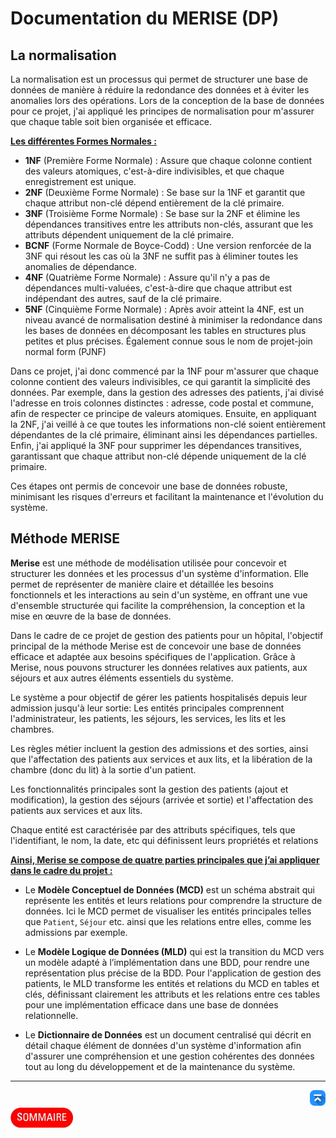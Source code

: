 # Documentation du MERISE (DP)

## La normalisation

La normalisation est un processus qui permet de structurer une base de données de manière à réduire la redondance des données et à éviter les anomalies lors des opérations. Lors de la conception de la base de données pour ce projet, j'ai appliqué les principes de normalisation pour m'assurer que chaque table soit bien organisée et efficace.

<u>**Les différentes Formes Normales :**</u>
- **1NF** (Première Forme Normale) : Assure que chaque colonne contient des valeurs atomiques, c'est-à-dire indivisibles, et que chaque enregistrement est unique.
- **2NF** (Deuxième Forme Normale) : Se base sur la 1NF et garantit que chaque attribut non-clé dépend entièrement de la clé primaire.
- **3NF** (Troisième Forme Normale) : Se base sur la 2NF et élimine les dépendances transitives entre les attributs non-clés, assurant que les attributs dépendent uniquement de la clé primaire.
- **BCNF** (Forme Normale de Boyce-Codd) : Une version renforcée de la 3NF qui résout les cas où la 3NF ne suffit pas à éliminer toutes les anomalies de dépendance.
- **4NF** (Quatrième Forme Normale) : Assure qu'il n'y a pas de dépendances multi-valuées, c'est-à-dire que chaque attribut est indépendant des autres, sauf de la clé primaire.
- **5NF** (Cinquième Forme Normale) : Après avoir atteint la 4NF, est un niveau avancé de normalisation destiné à minimiser la redondance dans les bases de données en décomposant les tables en structures plus petites et plus précises. Également connue sous le nom de projet-join normal form (PJNF)

Dans ce projet, j'ai donc commencé par la 1NF pour m'assurer que chaque colonne contient des valeurs indivisibles, ce qui garantit la simplicité des données. Par exemple, dans la gestion des adresses des patients, j'ai divisé l'adresse en trois colonnes distinctes : adresse, code postal et commune, afin de respecter ce principe de valeurs atomiques. Ensuite, en appliquant la 2NF, j'ai veillé à ce que toutes les informations non-clé soient entièrement dépendantes de la clé primaire, éliminant ainsi les dépendances partielles. Enfin, j'ai appliqué la 3NF pour supprimer les dépendances transitives, garantissant que chaque attribut non-clé dépende uniquement de la clé primaire.

Ces étapes ont permis de concevoir une base de données robuste, minimisant les risques d'erreurs et facilitant la maintenance et l'évolution du système.


## Méthode MERISE

**Merise** est une méthode de modélisation utilisée pour concevoir et structurer les données et les processus d'un système d'information. Elle permet de représenter de manière claire et détaillée les besoins fonctionnels et les interactions au sein d'un système, en offrant une vue d'ensemble structurée qui facilite la compréhension, la conception et la mise en œuvre de la base de données. 

Dans le cadre de ce projet de gestion des patients pour un hôpital, l'objectif principal de la méthode Merise est de concevoir une base de données efficace et adaptée aux besoins spécifiques de l'application. Grâce à Merise, nous pouvons structurer les données relatives aux patients, aux séjours et aux autres éléments essentiels du système. 

Le système a pour objectif de gérer les patients hospitalisés depuis leur admission jusqu'à leur sortie: Les entités principales comprennent l'administrateur, les patients, les séjours, les services, les lits et les chambres.

Les règles métier incluent la gestion des admissions et des sorties, ainsi que l'affectation des patients aux services et aux lits, et la libération de la chambre (donc du lit) à la sortie d'un patient.

Les fonctionnalités principales sont la gestion des patients (ajout et modification), la gestion des séjours (arrivée et sortie) et l'affectation des patients aux services et aux lits.

Chaque entité est caractérisée par des attributs spécifiques, tels que l'identifiant, le nom, la date, etc qui définissent leurs propriétés et relations

**<u>Ainsi, Merise se compose de quatre parties principales que j’ai appliquer dans le cadre du projet :</u>**


- Le **Modèle Conceptuel de Données (MCD)** est un schéma abstrait qui représente les entités et leurs relations pour comprendre la structure de données.  Ici le MCD permet de visualiser les entités principales telles que `Patient`, `Séjour` etc.  ainsi que les relations entre elles, comme les admissions par exemple.
 
- Le **Modèle Logique de Données (MLD)** qui est la transition du MCD vers un modèle adapté à l’implémentation dans une BDD, pour rendre une représentation plus précise de la BDD. Pour l'application de gestion des patients, le MLD transforme les entités et relations du MCD en tables et clés, définissant clairement les attributs et les relations entre ces tables pour une implémentation efficace dans une base de données relationnelle.

- Le **Dictionnaire de Données** est un document centralisé qui décrit en détail chaque élément de données d'un système d'information afin d'assurer une compréhension et une gestion cohérentes des données tout au long du développement et de la maintenance du système.


---
<!-- Bouton 'Retour vers le Sommaire' et Bouton 'Retour vers haut' du document -->
<div align="right">
    <a href="#mcd-modèle-logique-de-données">
        <img src="../../../img/image-docs/icon-vers-le-haut.png" alt="Retour vers le haut" style="width: 25px;" />
    </a>
</div>
<div align="left">
    <a href="/README.md">
        <img src="../../../img/image-docs/summary.png" alt="Retour vers le haut" style="width: 100px;" />
    </a>
</div>